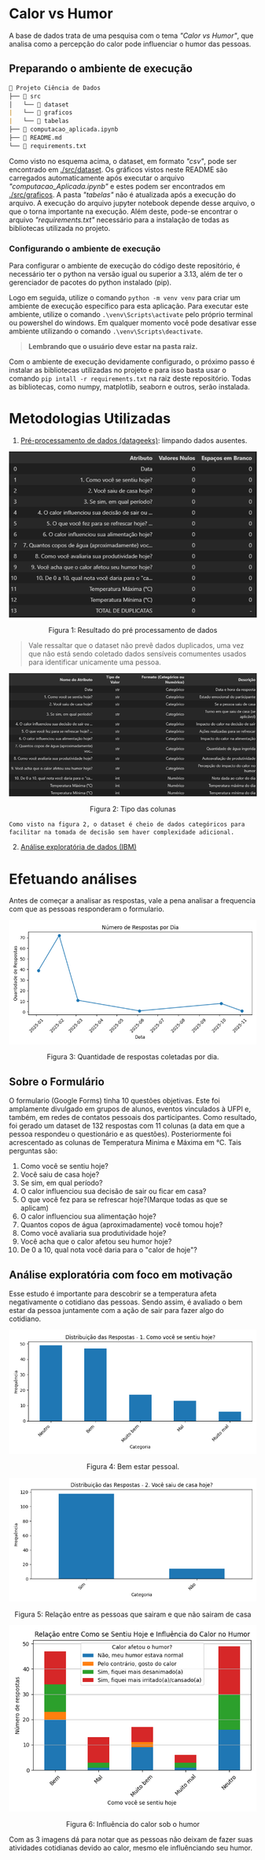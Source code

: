 # Calor vs Humor 

A base de dados trata de uma pesquisa com o tema *"Calor vs Humor"*, que analisa como a percepção do calor pode influenciar o humor das pessoas.

## Preparando o ambiente de execução

```markdown
📁 Projeto Ciência de Dados
├── 📁 src
│   └── 📁 dataset
|   └── 📁 graficos
|   └── 📁 tabelas
├── 📄 computacao_aplicada.ipynb
├── 📄 README.md
└── 📄 requirements.txt
```
Como visto no esquema acima, o dataset, em formato *"csv"*, pode ser encontrado em [./src/dataset](./src/dataset). Os gráficos vistos neste README são carregados automaticamente após executar o arquivo *"computacao_Aplicada.ipynb"* e estes podem ser encontrados em [./src/graficos](./src/graficos/). A pasta *"tabelas"* não é atualizada após a execução do arquivo. A execução do arquivo jupyter notebook depende desse arquivo, o que o torna importante na execução. Além deste, pode-se encontrar o arquivo *"requirements.txt"* necessário para a instalação de todas as bibliotecas utilizada no projeto.

### Configurando o ambiente de execução

Para configurar o ambiente de execução do código deste repositório, é necessário ter o python na versão igual ou superior a 3.13, além de ter o gerenciador de pacotes do python instalado (pip).

Logo em seguida, utilize o comando `python -m venv venv` para criar um ambiente de execução específico para esta aplicação. Para executar este ambiente, utilize o comando `.\venv\Scripts\activate` pelo próprio terminal ou powershel do windows. Em qualquer momento você pode desativar esse ambiente utilizando o comando `.\venv\Scripts\deactivate`.

> **Lembrando que o usuário deve estar na pasta raiz.**

Com o ambiente de execução devidamente configurado, o próximo passo é instalar as bibliotecas utilizadas no projeto e para isso basta usar o comando `pip intall -r requirements.txt` na raiz deste repositório. Todas as bibliotecas, como numpy, matplotlib, seaborn e outros, serão instalada.

# Metodologias Utilizadas

1. [Pré-processamento de dados (datageeks)](https://www.datageeks.com.br/pre-processamento-de-dados/): limpando dados ausentes.
<div align="center"> 
<img src="./src/tabelas/preprocessamentoDados.png" alt="tabela que mostra que o dataset não tem dados faltantes ou nulos."/>
<p>Figura 1: Resultado do pré processamento de dados</p>
</div>

> Vale ressaltar que o dataset não prevê dados duplicados, uma vez que não está sendo coletado dados sensíveis comumentes usados para identificar unicamente uma pessoa.

<div align="center"> 
<img src="./src/tabelas/tipoColunas.png" alt="tabela que mostra o tipo de cada coluna do dataset"/>
<p>Figura 2: Tipo das colunas</p>
</div>

    Como visto na figura 2, o dataset é cheio de dados categóricos para facilitar na tomada de decisão sem haver complexidade adicional.

2. [Análise exploratória de dados (IBM)](https://www.ibm.com/br-pt/think/topics/exploratory-data-analysis)

# Efetuando análises

Antes de começar a analisar as respostas, vale a pena analisar a frequencia com que as pessoas responderam o formulario.

<div align="center"> 
<img src="./src/graficos/numero_de_resposta_por_dia.png" alt="grafico que mostra a quantidade de respostas coletadas por dia."/>
<p>Figura 3: Quantidade de respostas coletadas por dia.</p>
</div>

## Sobre o Formulário

O formulario (Google Forms) tinha 10 questões objetivas. Este foi amplamente divulgado em grupos de alunos, eventos vinculados à UFPI e, também, em redes de contatos pessoais dos participantes. Como resultado, foi gerado um dataset de 132 respostas com 11 colunas (a data em que a pessoa respondeu o questionário e as questões). Posteriormente foi acrescentado as colunas de Temperatura Minima e Máxima em °C. Tais perguntas são:
1. Como você se sentiu hoje?
2. Você saiu de casa hoje?
3. Se sim, em qual período?
4. O calor influenciou sua decisão de sair ou ficar em casa?
5. O que você fez para se refrescar hoje?(Marque todas as que se aplicam)
6. O calor influenciou sua alimentação hoje?
7. Quantos copos de água (aproximadamente) você tomou hoje?
8. Como você avaliaria sua produtividade hoje?
9. Você acha que o calor afetou seu humor hoje?
10. De 0 a 10, qual nota você daria para o "calor de hoje"?

## Análise exploratória com foco em motivação

Esse estudo é importante para descobrir se a temperatura afeta negativamente o cotidiano das pessoas. Sendo assim, é avaliado o bem estar da pessoa juntamente com a ação de sair para fazer algo do cotidiano.

<div align="center"> 
<img src="./src/graficos/distribuicao_resposta_1.png" alt="grafico que mostra como a pessoa está se sentindo: multo bem/mal, mal/bem ou neutro"/>
<p>Figura 4: Bem estar pessoal.</p>
</div>

<div align="center"> 
<img src="./src/graficos/distribuicao_resposta_2.png" alt="grafico que mostra a relação de pessoas que sairam ou não de suas casas no dia em que responderam o formulário"/>
<p>Figura 5: Relação entre as pessoas que sairam e que não sairam de casa</p>
</div>

<div align="center"> 
<img src="./src/graficos/relacaoDeSentirVsInfluenciaDoCalor.png" alt="grafico que mostra a influência do calor sob o humor das pessoas"/>
<p>Figura 6: Influência do calor sob o humor</p>
</div>

Com as 3 imagens dá para notar que as pessoas não deixam de fazer suas atividades cotidianas devido ao calor, mesmo ele influênciando seu humor.